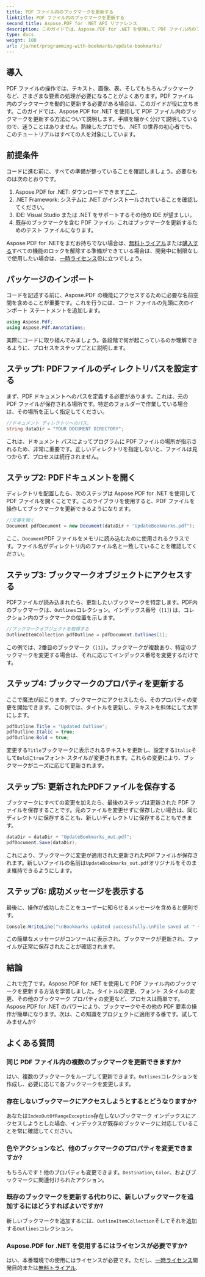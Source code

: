 ```yaml
---
title: PDF ファイル内のブックマークを更新する
linktitle: PDF ファイル内のブックマークを更新する
second_title: Aspose.PDF for .NET API リファレンス
description: このガイドでは、Aspose.PDF for .NET を使用して PDF ファイル内のブックマークを更新する方法を説明します。PDF ブックマークを効果的に変更したい開発者に最適です。
type: docs
weight: 100
url: /ja/net/programming-with-bookmarks/update-bookmarks/
---
```

## 導入

PDF ファイルの操作では、テキスト、画像、表、そしてもちろんブックマークなど、さまざまな要素の処理が必要になることがよくあります。PDF ファイル内のブックマークを動的に更新する必要がある場合は、このガイドが役に立ちます。このガイドでは、Aspose.PDF for .NET を使用して PDF ファイル内のブックマークを更新する方法について説明します。手順を細かく分けて説明しているので、迷うことはありません。熟練したプロでも、.NET の世界の初心者でも、このチュートリアルはすべての人を対象にしています。

## 前提条件

コードに進む前に、すべての準備が整っていることを確認しましょう。必要なものは次のとおりです。

1.  Aspose.PDF for .NET: ダウンロードできます[ここ](https://releases.aspose.com/pdf/net/).
2. .NET Framework: システムに .NET がインストールされていることを確認してください。
3. IDE: Visual Studio または .NET をサポートするその他の IDE が望ましい。
4. 既存のブックマークを含む PDF ファイル: これはブックマークを更新するためのテスト ファイルになります。

 Aspose.PDF for .NETをまだお持ちでない場合は、[無料トライアル](https://releases.aspose.com/)または[購入する](https://purchase.aspose.com/buy)すべての機能のロックを解除する準備ができている場合は、開発中に制限なしで使用したい場合は、[一時ライセンス](https://purchase.aspose.com/temporary-license/)役に立つでしょう。

## パッケージのインポート

コードを記述する前に、Aspose.PDF の機能にアクセスするために必要な名前空間を含めることが重要です。これを行うには、コード ファイルの先頭に次のインポート ステートメントを追加します。

```csharp
using Aspose.Pdf;
using Aspose.Pdf.Annotations;
```

実際にコードに取り組んでみましょう。各段階で何が起こっているのか理解できるように、プロセスをステップごとに説明します。

## ステップ1: PDFファイルのディレクトリパスを設定する

まず、PDF ドキュメントへのパスを定義する必要があります。これは、元の PDF ファイルが保存される場所です。特定のフォルダーで作業している場合は、その場所を正しく指定してください。

```csharp
//ドキュメント ディレクトリへのパス。
string dataDir = "YOUR DOCUMENT DIRECTORY";
```

これは、ドキュメント パスによってプログラムに PDF ファイルの場所が指示されるため、非常に重要です。正しいディレクトリを指定しないと、ファイルは見つからず、プロセスは続行されません。

## ステップ2: PDFドキュメントを開く

ディレクトリを配置したら、次のステップは Aspose.PDF for .NET を使用して PDF ファイルを開くことです。このライブラリを使用すると、PDF ファイルを操作してブックマークを更新できるようになります。

```csharp
//文書を開く
Document pdfDocument = new Document(dataDir + "UpdateBookmarks.pdf");
```

ここ、`Document`PDF ファイルをメモリに読み込むために使用されるクラスです。ファイル名がディレクトリ内のファイル名と一致していることを確認してください。 

## ステップ3: ブックマークオブジェクトにアクセスする

PDFファイルが読み込まれたら、更新したいブックマークを特定します。PDF内のブックマークは、`Outlines`コレクション。インデックス番号（`[1]`) は、コレクション内のブックマークの位置を示します。

```csharp
//ブックマークオブジェクトを取得する
OutlineItemCollection pdfOutline = pdfDocument.Outlines[1];
```

この例では、2番目のブックマーク（`[1]`）。ブックマークが複数あり、特定のブックマークを変更する場合は、それに応じてインデックス番号を変更するだけです。

## ステップ4: ブックマークのプロパティを更新する

ここで魔法が起こります。ブックマークにアクセスしたら、そのプロパティの変更を開始できます。この例では、タイトルを更新し、テキストを斜体にして太字にします。

```csharp
pdfOutline.Title = "Updated Outline";
pdfOutline.Italic = true;
pdfOutline.Bold = true;
```

変更する`Title`ブックマークに表示されるテキストを更新し、設定する`Italic`そして`Bold`に`true`フォント スタイルが変更されます。これらの変更により、ブックマークがニーズに応じて更新されます。

## ステップ5: 更新されたPDFファイルを保存する

ブックマークにすべての変更を加えたら、最後のステップは更新された PDF ファイルを保存することです。元のファイルを変更せずに保存したい場合は、同じディレクトリに保存することも、新しいディレクトリに保存することもできます。

```csharp
dataDir = dataDir + "UpdateBookmarks_out.pdf";
pdfDocument.Save(dataDir);
```

これにより、ブックマークに変更が適用された更新されたPDFファイルが保存されます。新しいファイルの名前は`UpdateBookmarks_out.pdf`オリジナルをそのまま維持できるようにします。

## ステップ6: 成功メッセージを表示する

最後に、操作が成功したことをユーザーに知らせるメッセージを含めると便利です。

```csharp
Console.WriteLine("\nBookmarks updated successfully.\nFile saved at " + dataDir);
```

この簡単なメッセージがコンソールに表示され、ブックマークが更新され、ファイルが正常に保存されたことが確認されます。

## 結論

これで完了です。Aspose.PDF for .NET を使用して PDF ファイル内のブックマークを更新する方法を学習しました。タイトルの変更、フォント スタイルの変更、その他のブックマーク プロパティの変更など、プロセスは簡単です。Aspose.PDF for .NET のパワーにより、ブックマークやその他の PDF 要素の操作が簡単になります。次は、この知識をプロジェクトに適用する番です。試してみませんか?

## よくある質問

### 同じ PDF ファイル内の複数のブックマークを更新できますか?  
はい、複数のブックマークをループして更新できます。`Outlines`コレクションを作成し、必要に応じて各ブックマークを変更します。

### 存在しないブックマークにアクセスしようとするとどうなりますか?  
あなたは`IndexOutOfRangeException`存在しないブックマーク インデックスにアクセスしようとした場合、インデックスが既存のブックマークに対応していることを常に確認してください。

### 色やアクションなど、他のブックマークのプロパティを変更できますか?  
もちろんです！他のプロパティも変更できます。`Destination`, `Color`、およびブックマークに関連付けられたアクション。

### 既存のブックマークを更新する代わりに、新しいブックマークを追加するにはどうすればよいですか?  
新しいブックマークを追加するには、`OutlineItemCollection`そしてそれを追加する`Outlines`コレクション。

### Aspose.PDF for .NET を使用するにはライセンスが必要ですか?  
はい、本番環境での使用にはライセンスが必要です。ただし、[一時ライセンス](https://purchase.aspose.com/temporary-license/)開発目的または[無料トライアル](https://releases.aspose.com/).